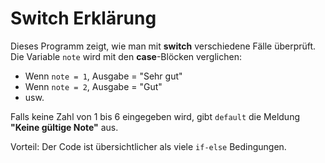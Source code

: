 # Switch Erklärung

Dieses Programm zeigt, wie man mit **switch** verschiedene Fälle überprüft.  
Die Variable `note` wird mit den **case**-Blöcken verglichen:

- Wenn `note = 1`, Ausgabe = "Sehr gut"
- Wenn `note = 2`, Ausgabe = "Gut"
- usw.

Falls keine Zahl von 1 bis 6 eingegeben wird, gibt `default` die Meldung **"Keine gültige Note"** aus.

 Vorteil: Der Code ist übersichtlicher als viele `if-else` Bedingungen.
